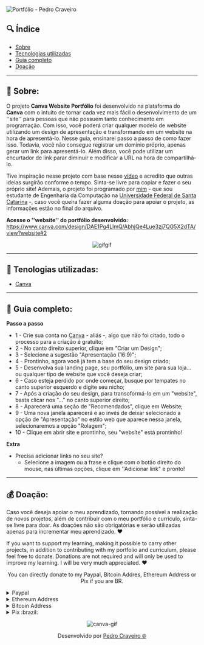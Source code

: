 
![Portfólio - Pedro Craveiro](https://user-images.githubusercontent.com/79882049/149388564-0027a4c7-d05c-4472-afff-7e50b5b2981d.png)

## 🔍 Índice
- [Sobre](#-sobre)
- [Tecnologias utilizadas](#-tecnologia-utilizada)
- [Guia completo](#-guia-completo)
- [Doação](#-doação)

---

## 📑 Sobre:

O projeto **Canva Website Portfólio** foi desenvolvido na plataforma do **Canva** com o intuito de tornar cada vez mais fácil o desenvolvimento de um ''site'' para pessoas que não possuem tanto conhecimento em programação. Com isso, você poderá criar qualquer modelo de website utilizando um design de apresentação e transformando em um website na hora de apresentá-lo. Nesse guia, ensinarei passo a passo de como fazer isso. Todavia, você não consegue registrar um domínio próprio, apenas gerar um link para apresentá-lo. Além disso, você pode utilizar um encurtador de link parar diminuir e modificar a URL na hora de compartilhá-lo.

Tive inspiração nesse projeto com base nesse [vídeo](https://vm.tiktok.com/ZML1sWtY6/) e acredito que outras ideias surgirão conforme o tempo. Sinta-se livre para copiar e fazer o seu próprio site! Ademais, o projeto foi programado por [mim](https://www.linkedin.com/in/pecraveiro) - que sou estudante de Engenharia da Computação na [Universidade Federal de Santa Catarina](https://ufsc.br/) -, caso você queira fazer alguma doação para apoiar o projeto, as informações estão no final do arquivo. 

**Acesse o ''website'' do portfólio desenvolvido:** https://www.canva.com/design/DAE1Pg4LlmQ/AbhjQe4Lue3zj7QG5X2dTA/view?website#2
<div align="center"> 
  
![gifgif](https://user-images.githubusercontent.com/79882049/149547876-022cd91a-4310-4e10-9eea-2d3c22a57509.gif)

</div> 

---


## 📑 Tenologias utilizadas:

- [Canva](canva.com/pt_br/)

---

## 📑 Guia completo:

**Passo a passo**
  - 1 - Crie sua conta no [Canva](canva.com/pt_br/) - aliás -, algo que não foi citado, todo o processo para a criação é gratuito;
  - 2 - No canto direito superior, clique em "Criar um Design";
  - 3 - Selecione a sugestão "Apresentação (16:9)";
  - 4 - Prontinho, agora você já tem a base do seu design criado;
  - 5 - Desenvolva sua landing page, seu portfólio, um site para sua loja... ou qualquer tipo de website que você deseja criar;
  - 6 - Caso esteja perdido por onde começar, busque por tempates no canto superior esquerdo e digite seu nicho;
  - 7 - Após a criação do seu design, para transoformá-lo em um "website", basta clicar nos "..." no canto superior direito;
  - 8 - Aparecerá uma seção de "Recomendados", clique em Website;
  - 9 - Uma nova janela aparecerá e ao invés de deixar selecionado a opção de "Apresentação" no estilo web que aparece nessa janela, selecionaremos a opção "Rolagem";
  - 10 - Clique em abrir site e prontinho, seu "website" está prontinho!


**Extra**

- Precisa adicionar links no seu site?
  - Selecione a imagem ou a frase e clique com o botão direito do mouse, nas últimas opções, clique em ''Adicionar link" e pronto!

---

## 💰 Doação:

Caso você deseja apoiar o meu aprendizado, tornando possível a realização de novos projetos, além de contribuir com o meu portfólio e currículo, sinta-se livre para doar. As doações não são obrigatórias e serão utilizadas apenas para incrementar meu aprendizado. ❤️ 

If you want to support my learning, making it possible to carry other projects, in addition to contributing with my portfolio and curriculum, please feel free to donate. Donations are not required and will only be used to improve my learning. I will be very much appreciated. ❤️ 

<p align="center">You can directly donate to my Paypal, Bitcoin Addres, Ethereum Address or Pix if you are BR.</p>

<details>
  <summary>Paypal</summary>
    
  ```
  https://www.paypal.com/donate/?hosted_button_id=GU7G48HXEEXXE
  ```
</details>

<details>
  <summary>Ethereum Address</summary>
    
  ```
  0x76E8b1257BedD02bC38E476F296123fCecEA83E4
  ```
</details>

<details>
  <summary>Bitcoin Address</summary>
    
  ```
  14jRUvJEEQsdg9TSQ7gH5FJJGjt3aBc3yh
  ```
</details>

<details>
  <summary>Pix :brazil:</summary>
    
  ```
  da938ec7-d485-418b-8dcc-8a2fc11f9531
  ```
</details>

<div align="center"> 

![canva-gif](https://user-images.githubusercontent.com/79882049/149388976-cfe74f30-0f55-4625-9bd1-1bd04fdff9f1.gif)

 
</div>

<p align="center">Desenvolvido por <a href ="https://www.linkedin.com/in/pecraveiro/">Pedro Craveiro 🌐</a></p>
